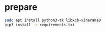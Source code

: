 # prepare
``` bash
sudo apt install python3-tk libxcb-xinerama0
pip3 install -r requirements.txt
```
